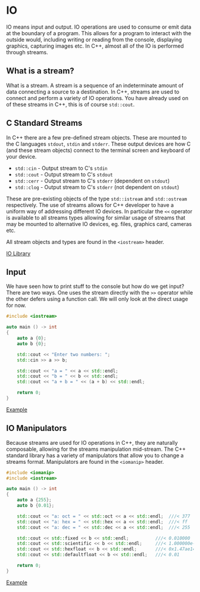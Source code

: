 # IO

IO means input and output. IO operations are used to consume or emit data at the boundary of a program. This allows for a program to interact with the outside would, including writing or reading from the console, displaying graphics, capturing images etc. In C++, almost all of the IO is performed through streams.

## What is a stream?

What is a stream. A stream is a sequence of an indeterminate amount of data connecting a source to a destination. In C++, streams are used to connect and perform a variety of IO operations. You have already used on of these streams in C++, this is of course `std::cout`.

## C Standard Streams

In C++ there are a few pre-defined stream objects. These are mounted to the C languages `stdout`, `stdin` and `stderr`. These output devices are how C (and these stream objects) connect to the terminal screen and keyboard of your device.

- `std::cin` - Output stream to C's `stdin`
- `std::cout` - Output stream to C's `stdout`
- `std::cerr` - Output stream to C's `stderr` (dependent on `stdout`)
- `std::clog` - Output stream to C's `stderr` (not dependent on `stdout`)

These are pre-existing objects of the type `std::istream` and `std::ostream` respectively. The use of streams allows for C++ developer to have a uniform way of addressing different IO devices. In particular the `<<` operator is available to all streams types allowing for similar usage of streams that may be mounted to alternative IO devices, eg. files, graphics card, cameras etc.

All stream objects and types are found in the `<iostream>` header.

[IO Library](https://en.cppreference.com/w/cpp/io)

## Input

We have seen how to print stuff to the console but how do we get input? There are two ways. One uses the stream directly with the `>>` operator while the other defers using a function call. We will only look at the direct usage for now.

```cxx
#include <iostream>

auto main () -> int
{
    auto a {0};
    auto b {0};

    std::cout << "Enter two numbers: ";
    std::cin >> a >> b;

    std::cout << "a = " << a << std::endl;
    std::cout << "b = " << b << std::endl;
    std::cout << "a + b = " << (a + b) << std::endl;

    return 0;
}
```

[Example](https://www.godbolt.org/z/3zoz1517r)

## IO Manipulators

Because streams are used for IO operations in C++, they are naturally composable, allowing for the streams manipulation mid-stream. The C++ standard library has a variety of manipulators that allow you to change a streams format. Manipulators are found in the `<iomanip>` header.

```cxx
#include <iomanip>
#include <iostream>

auto main () -> int
{
    auto a {255};
    auto b {0.01};

    std::cout << "a: oct = " << std::oct << a << std::endl;  ///< 377
    std::cout << "a: hex = " << std::hex << a << std::endl;  ///< ff
    std::cout << "a: dec = " << std::dec << a << std::endl;  ///< 255

    std::cout << std::fixed << b << std::endl;          ///< 0.010000
    std::cout << std::scientific << b << std::endl;     ///< 1.000000e-02
    std::cout << std::hexfloat << b << std::endl;       ///< 0x1.47ae147ae147bp-7
    std::cout << std::defaultfloat << b << std::endl;   ///< 0.01

    return 0;
}
```

[Example](https://www.godbolt.org/z/s8rGc4heM)
